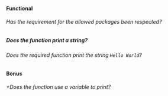 #### Functional

###### Has the requirement for the allowed packages been respected? 

##### Does the function print a string?

###### Does the required function print the string `Hello World`?

#### Bonus

###### +Does the function use a variable to print?